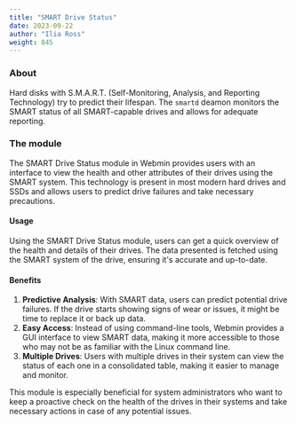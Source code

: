 ```yaml
---
title: "SMART Drive Status"
date: 2023-09-22
author: "Ilia Ross"
weight: 845
---
```


### About
Hard disks with S.M.A.R.T. (Self-Monitoring, Analysis, and Reporting Technology) try to predict their lifespan. The `smartd` deamon monitors the SMART status of all SMART-capable drives and allows for adequate reporting.

### The module
The SMART Drive Status module in Webmin provides users with an interface to view the health and other attributes of their drives using the SMART system. This technology is present in most modern hard drives and SSDs and allows users to predict drive failures and take necessary precautions.

#### Usage
Using the SMART Drive Status module, users can get a quick overview of the health and details of their drives. The data presented is fetched using the SMART system of the drive, ensuring it's accurate and up-to-date.

#### Benefits

1. **Predictive Analysis**: With SMART data, users can predict potential drive failures. If the drive starts showing signs of wear or issues, it might be time to replace it or back up data.
2. **Easy Access**: Instead of using command-line tools, Webmin provides a GUI interface to view SMART data, making it more accessible to those who may not be as familiar with the Linux command line.
3. **Multiple Drives**: Users with multiple drives in their system can view the status of each one in a consolidated table, making it easier to manage and monitor.

This module is especially beneficial for system administrators who want to keep a proactive check on the health of the drives in their systems and take necessary actions in case of any potential issues.